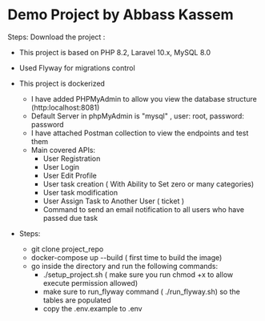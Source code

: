 # Demo Project by Abbass Kassem

Steps: Download the project :

- This project is based on PHP 8.2, Laravel 10.x, MySQL 8.0
- Used Flyway for migrations control
- This project is dockerized 
  - I have added PHPMyAdmin to allow you view the database structure (http:localhost:8081)
  - Default Server in phpMyAdmin is "mysql" , user: root, password: password
  - I have attached Postman collection to view the endpoints and test them
  - Main covered APIs:
    - User Registration
    - User Login
    - User Edit Profile
    - User task creation  ( With Ability to Set zero or many categories)
    - User task modification
    - User Assign Task to Another User ( ticket )
    - Command to send an email notification to all users who have passed due task 
    
- Steps:

  - git clone project_repo
  - docker-compose up --build  ( first time to build the image)
  - go inside the directory and run the following commands:
    - ./setup_project.sh  ( make sure  you run chmod +x to allow execute permission allowed)
    - make sure to run_flyway command ( ./run_flyway.sh) so the tables are populated
    - copy the .env.example to .env
  
